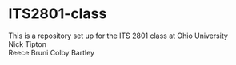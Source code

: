 # ITS2801-class
This is a repository set up for the ITS 2801 class at Ohio University  
Nick Tipton  
Reece Bruni
Colby Bartley
